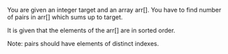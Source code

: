 You are given an integer target and an array arr[]. You have to find number of pairs in arr[] which sums up to target. 

It is given that the elements of the arr[] are in sorted order.

Note: pairs should have elements of distinct indexes. 
